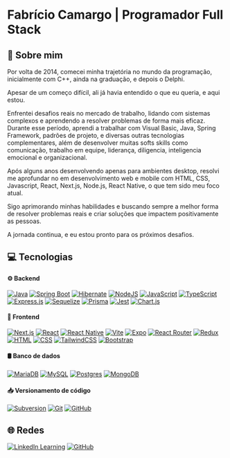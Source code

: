 # Fabrício Camargo | Programador Full Stack

## 💼 Sobre mim

Por volta de 2014, comecei minha trajetória no mundo da programação, inicialmente com C++, ainda na graduação, e depois o Delphi. 

Apesar de um começo difícil, ali já havia entendido o que eu queria, e aqui estou.

Enfrentei desafios reais no mercado de trabalho, lidando com sistemas complexos e aprendendo a resolver problemas de forma mais eficaz. Durante esse período, aprendi a trabalhar com Visual Basic, Java, Spring Framework, padrões de projeto, e diversas outras tecnologias complementares, além de desenvolver muitas softs skills como comunicação, trabalho em equipe, liderança, diligencia, inteligencia emocional e organizacional.

Após alguns anos desenvolvendo apenas para ambientes desktop, resolvi me aprofundar no em desenvolvimento web e mobile com HTML, CSS, Javascript, React, Next.js, Node.js, React Native, o que tem sido meu foco atual.

Sigo aprimorando minhas habilidades e buscando sempre a melhor forma de resolver problemas reais e criar soluções que impactem positivamente as pessoas. 

A jornada continua, e eu estou pronto para os próximos desafios.

## 💻 Tecnologias

#### ⚙️ Backend

[![Java](https://img.shields.io/badge/Java-%23ED8B00.svg?logo=openjdk&logoColor=white)](#)
[![Spring Boot](https://img.shields.io/badge/Spring%20Boot-6DB33F?logo=springboot&logoColor=fff)](#)
[![Hibernate](https://img.shields.io/badge/Hibernate-59666C?logo=hibernate&logoColor=fff)](#)
[![NodeJS](https://img.shields.io/badge/Node.js-6DA55F?logo=node.js&logoColor=white)](#)
[![JavaScript](https://img.shields.io/badge/JavaScript-F7DF1E?logo=javascript&logoColor=000)](#)
[![TypeScript](https://img.shields.io/badge/TypeScript-3178C6?logo=typescript&logoColor=fff)](#)
[![Express.js](https://img.shields.io/badge/Express.js-%23404d59.svg?logo=express&logoColor=%2361DAFB)](#)
[![Sequelize](https://img.shields.io/badge/Sequelize-52B0E7?logo=sequelize&logoColor=fff)](#)
[![Prisma](https://img.shields.io/badge/Prisma-2D3748?logo=prisma&logoColor=white)](#)
[![Jest](https://img.shields.io/badge/Jest-C21325?logo=jest&logoColor=fff)](#)
[![Chart.js](https://img.shields.io/badge/Chart.js-FF6384?logo=chartdotjs&logoColor=fff)](#)

#### 📱 Frontend
[![Next.js](https://img.shields.io/badge/Next.js-black?logo=next.js&logoColor=white)](#)
[![React](https://img.shields.io/badge/React-%2320232a.svg?logo=react&logoColor=%2361DAFB)](#)
[![React Native](https://img.shields.io/badge/React_Native-%2320232a.svg?logo=react&logoColor=%2361DAFB)](#)
[![Vite](https://img.shields.io/badge/Vite-646CFF?logo=vite&logoColor=fff)](#)
[![Expo](https://img.shields.io/badge/Expo-000020?logo=expo&logoColor=fff)](#)
[![React Router](https://img.shields.io/badge/React_Router-CA4245?logo=react-router&logoColor=white)](#)
[![Redux](https://img.shields.io/badge/Redux-764ABC?logo=redux&logoColor=fff)](#)
[![HTML](https://img.shields.io/badge/HTML-%23E34F26.svg?logo=html5&logoColor=white)](#)
[![CSS](https://img.shields.io/badge/CSS-1572B6?logo=css3&logoColor=fff)](#)
[![TailwindCSS](https://img.shields.io/badge/Tailwind%20CSS-%2338B2AC.svg?logo=tailwind-css&logoColor=white)](#)
[![Bootstrap](https://img.shields.io/badge/Bootstrap-7952B3?logo=bootstrap&logoColor=fff)](#)

#### 🛢️ Banco de dados
[![MariaDB](https://img.shields.io/badge/MariaDB-003545?logo=mariadb&logoColor=white)](#)
[![MySQL](https://img.shields.io/badge/MySQL-4479A1?logo=mysql&logoColor=fff)](#)
[![Postgres](https://img.shields.io/badge/Postgres-%23316192.svg?logo=postgresql&logoColor=white)](#)
[![MongoDB](https://img.shields.io/badge/MongoDB-%234ea94b.svg?logo=mongodb&logoColor=white)](#)

#### 📥 Versionamento de código
[![Subversion](https://img.shields.io/badge/Subversion-809CC9?logo=subversion&logoColor=fff)](#)
[![Git](https://img.shields.io/badge/Git-F05032?logo=git&logoColor=fff)](#)
[![GitHub](https://img.shields.io/badge/GitHub-%23121011.svg?logo=github&logoColor=white)](#)

## 🌐 Redes
[![LinkedIn Learning](https://custom-icon-badges.demolab.com/badge/LinkedIn-0A66C2?logo=linkedin-white&logoColor=fff)](https://linkedin.com/in/fabriciomcf)
[![GitHub](https://img.shields.io/badge/GitHub-%23121011.svg?logo=github&logoColor=white)](https://github.com/fmcfdev)
